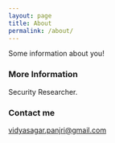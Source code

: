 ```yaml
---
layout: page
title: About
permalink: /about/
---
```


Some information about you!

### More Information

Security Researcher.
### Contact me

[vidyasagar.panjri@gmail.com](mailto:vidyasagar.panjri@gmail.com)
